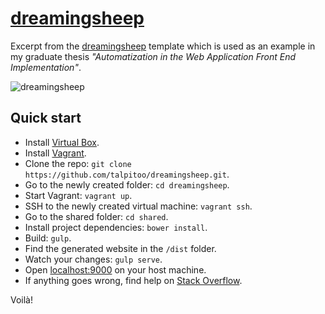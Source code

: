 # [dreamingsheep](http://dreamingsheep.net/)

Excerpt from the [dreamingsheep](http://dreamingsheep.net/) template which is used as an example in my graduate thesis _"Automatization in the Web Application Front End Implementation"_.

![dreamingsheep](http://dreamingsheep.net/img/cover1200x630.png "dreamingsheep")


## Quick start

* Install [Virtual Box](https://www.virtualbox.org/).
* Install [Vagrant](https://www.vagrantup.com/).
* Clone the repo: `git clone https://github.com/talpitoo/dreamingsheep.git`.
* Go to the newly created folder: `cd dreamingsheep`.
* Start Vagrant: `vagrant up`.
* SSH to the newly created virtual machine: `vagrant ssh`.
* Go to the shared folder: `cd shared`.
* Install project dependencies: `bower install`.
* Build: `gulp`.
* Find the generated website in the `/dist` folder.
* Watch your changes: `gulp serve`.
* Open [localhost:9000](http://localhost:9000) on your host machine.
* If anything goes wrong, find help on [Stack Overflow](http://stackoverflow.com/).

Voilà!
